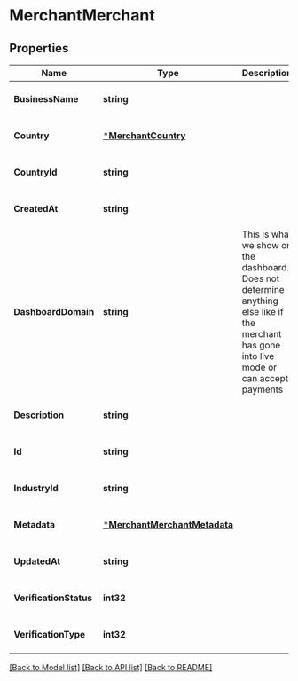 # MerchantMerchant

## Properties
Name | Type | Description | Notes
------------ | ------------- | ------------- | -------------
**BusinessName** | **string** |  | [optional] [default to null]
**Country** | [***MerchantCountry**](merchant.Country.md) |  | [optional] [default to null]
**CountryId** | **string** |  | [optional] [default to null]
**CreatedAt** | **string** |  | [optional] [default to null]
**DashboardDomain** | **string** | This is what we show on the dashboard. Does not determine anything else like if the merchant has gone into live mode or can accept payments | [optional] [default to null]
**Description** | **string** |  | [optional] [default to null]
**Id** | **string** |  | [optional] [default to null]
**IndustryId** | **string** |  | [optional] [default to null]
**Metadata** | [***MerchantMerchantMetadata**](merchant.MerchantMetadata.md) |  | [optional] [default to null]
**UpdatedAt** | **string** |  | [optional] [default to null]
**VerificationStatus** | **int32** |  | [optional] [default to null]
**VerificationType** | **int32** |  | [optional] [default to null]

[[Back to Model list]](../README.md#documentation-for-models) [[Back to API list]](../README.md#documentation-for-api-endpoints) [[Back to README]](../README.md)


